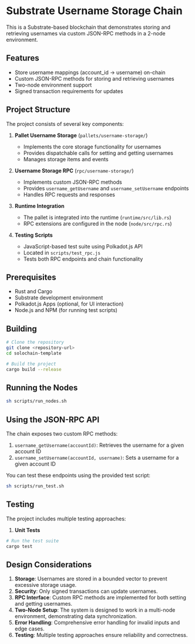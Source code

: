 # Substrate Username Storage Chain

This is a Substrate-based blockchain that demonstrates storing and retrieving usernames via custom JSON-RPC methods in a 2-node environment.

## Features

- Store username mappings (account_id → username) on-chain
- Custom JSON-RPC methods for storing and retrieving usernames
- Two-node environment support
- Signed transaction requirements for updates

## Project Structure

The project consists of several key components:

1. **Pallet Username Storage** (`pallets/username-storage/`)
   - Implements the core storage functionality for usernames
   - Provides dispatchable calls for setting and getting usernames
   - Manages storage items and events

2. **Username Storage RPC** (`rpc/username-storage/`)
   - Implements custom JSON-RPC methods
   - Provides `username_getUsername` and `username_setUsername` endpoints
   - Handles RPC requests and responses

3. **Runtime Integration**
   - The pallet is integrated into the runtime (`runtime/src/lib.rs`)
   - RPC extensions are configured in the node (`node/src/rpc.rs`)

4. **Testing Scripts**
   - JavaScript-based test suite using Polkadot.js API
   - Located in `scripts/test_rpc.js`
   - Tests both RPC endpoints and chain functionality

## Prerequisites

- Rust and Cargo
- Substrate development environment
- Polkadot.js Apps (optional, for UI interaction)
- Node.js and NPM (for running test scripts)

## Building

```bash
# Clone the repository
git clone <repository-url>
cd solochain-template

# Build the project
cargo build --release
```

## Running the Nodes

```bash
sh scripts/run_nodes.sh
```

## Using the JSON-RPC API

The chain exposes two custom RPC methods:

1. `username_getUsername(accountId)`: Retrieves the username for a given account ID
2. `username_setUsername(accountId, username)`: Sets a username for a given account ID

You can test these endpoints using the provided test script:

```bash
sh scripts/run_test.sh
```

## Testing

The project includes multiple testing approaches:

1. **Unit Tests**
```bash
# Run the test suite
cargo test
```

## Design Considerations

1. **Storage**: Usernames are stored in a bounded vector to prevent excessive storage usage.
2. **Security**: Only signed transactions can update usernames.
3. **RPC Interface**: Custom RPC methods are implemented for both setting and getting usernames.
4. **Two-Node Setup**: The system is designed to work in a multi-node environment, demonstrating data synchronization.
5. **Error Handling**: Comprehensive error handling for invalid inputs and edge cases.
6. **Testing**: Multiple testing approaches ensure reliability and correctness.

